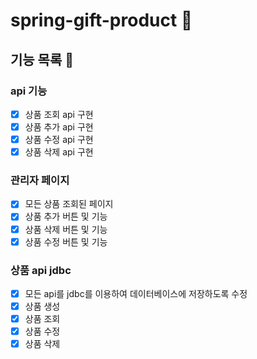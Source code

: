 # spring-gift-product 🎁

## 기능 목록 📄
### api 기능
- [x] 상품 조회 api 구현
- [x] 상품 추가 api 구현
- [x] 상품 수정 api 구현
- [x] 상품 삭제 api 구현

### 관리자 페이지
- [x] 모든 상품 조회된 페이지
- [x] 상품 추가 버튼 및 기능
- [x] 상품 삭제 버튼 및 기능
- [x] 상품 수정 버튼 및 기능

### 상품 api jdbc
- [x] 모든 api를 jdbc를 이용하여 데이터베이스에 저장하도록 수정
- [x] 상품 생성
- [x] 상품 조회
- [x] 상품 수정
- [x] 상품 삭제